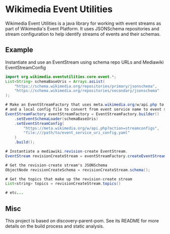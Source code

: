 # Wikimedia Event Utilities

Wikimedia Event Utilities is a java library for working with 
event streams as part of Wikimedia's Event Platform.  It uses
JSONSchema repositories and stream configuration to help
identify streams of events and their schemas. 

## Example

Instantiate and use an EventStream using schema repo URLs and Mediawiki EventStreamConfig

```java
import org.wikimedia.eventutilities.core.event.*;
List<String> schemaBaseUris = Arrays.asList(
    "https://schema.wikimedia.org/repositories/primary/jsonschema",
    "https://schema.wikimedia.org/repositories/secondary/jsonschema"
);

# Make an EventStreamFactory that uses meta.wikimedia.org/w/api.php to get stream config,
# and a local config file to convert from event service name to event service URI.
EventStreamFactory eventStreamFactory = EventStreamFactory.builder()
    .setEventSchemaLoader(schemaBaseUris)
    .setEventStreamConfig(
        "https://meta.wikimedia.org/w/api.php?action=streamconfigs",
        "file:///path/to/event_service_uri_config.yaml"
    )
    .build();

# Instantiate a mediawiki.revision-create EventStream.
EventStream revisionCreateStream = eventStreamFactory.createEventStream("mediawiki.revision-create");

# Get the revision-create stream's JSONSchema
ObjectNode revisionCreateSchema = revisionCreateStream.schema();

# Get the topics that make up the revision-create stream
List<string> topics = revisionCreateStream.topics()

# etc...

``` 

## Misc

This project is based on discovery-parent-pom. See its README for more details
on the build process and static analysis.